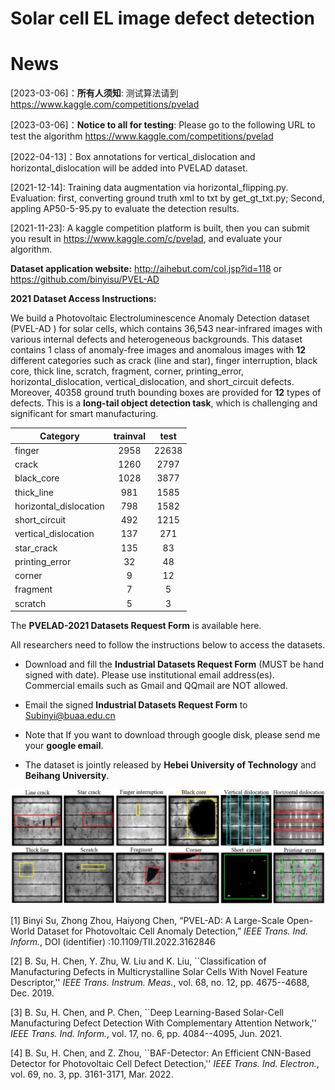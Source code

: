 # Solar cell EL image defect detection

# News
[2023-03-06]：**所有人须知**: 测试算法请到 https://www.kaggle.com/competitions/pvelad

[2023-03-06]：**Notice to all for testing**: Please go to the following URL to test the algorithm https://www.kaggle.com/competitions/pvelad

[2022-04-13]：Box annotations for vertical_dislocation and horizontal_dislocation will be added into PVELAD dataset.

[2021-12-14]: Training data augmentation via horizontal_flipping.py. Evaluation: first, converting ground truth xml to txt by get_gt_txt.py; Second, appling AP50-5-95.py to evaluate the detection results.

[2021-11-23]: A kaggle competition platform is built, then you can submit you result in https://www.kaggle.com/c/pvelad, and evaluate your algorithm.

**Dataset application website:** http://aihebut.com/col.jsp?id=118 or https://github.com/binyisu/PVEL-AD

**2021 Dataset Access Instructions:**

We build a Photovoltaic Electroluminescence Anomaly Detection dataset (PVEL-AD ) for solar cells, which contains 36,543 near-infrared images with various internal defects and heterogeneous backgrounds. This dataset contains 1 class of anomaly-free images and anomalous images with **12** different categories such as crack (line and star), finger interruption, black core, thick line, scratch, fragment, corner, printing_error, horizontal_dislocation, vertical_dislocation, and short_circuit defects. Moreover, 40358 ground truth bounding boxes are provided for **12** types of defects. This is a **long-tail object detection task**, which is challenging and significant for smart manufacturing.

| Category               | trainval |            test            |  
|------------------------|:--------:|:--------------------------:|
| finger                 |   2958   |            22638           |
| crack                  |   1260   |            2797            |    
| black_core             |   1028   |            3877            | 
| thick_line             |   981    |            1585            |
| horizontal_dislocation |   798    |            1582            |
| short_circuit          |   492    |            1215            |
| vertical_dislocation   |   137    |            271             |
| star_crack             |   135    |            83              |
| printing_error         |   32     |            48              |
| corner                 |    9     |            12              | 
| fragment               |    7     |            5               | 
| scratch                |    5     |            3               | 

The **PVELAD-2021 Datasets Request Form** is available here. 

All researchers need to follow the instructions below to access the datasets.


* Download and fill the **Industrial Datasets Request Form** (MUST be hand signed with date). Please use institutional email address(es). Commercial emails such as Gmail and QQmail are NOT allowed. 

* Email the signed **Industrial Datasets Request Form** to Subinyi@buaa.edu.cn 
* Note that If you want to download through google disk, please send me your **google email**.
* The dataset is jointly released by **Hebei University of Technology** and **Beihang University**.

![image](https://github.com/binyisu/PVEL-AD/blob/main/EL2021.png)

[1] Binyi Su, Zhong Zhou, Haiyong Chen, “PVEL-AD: A Large-Scale Open-World Dataset for Photovoltaic Cell Anomaly Detection,” *IEEE Trans. Ind. Inform.*, DOI (identifier) :10.1109/TII.2022.3162846

[2] B. Su, H. Chen, Y. Zhu, W. Liu and K. Liu, ``Classification of Manufacturing Defects in Multicrystalline Solar Cells With Novel Feature Descriptor,'' *IEEE Trans. Instrum. Meas.*, vol. 68, no. 12, pp. 4675--4688, Dec. 2019.

[3] B. Su, H. Chen, and P. Chen, ``Deep Learning-Based Solar-Cell Manufacturing Defect Detection With Complementary Attention Network,'' *IEEE Trans. Ind. Inform.*, vol. 17, no. 6, pp. 4084--4095, Jun. 2021.

[4] B. Su, H. Chen, and Z. Zhou, ``BAF-Detector: An Efficient CNN-Based Detector for Photovoltaic Cell Defect Detection,'' *IEEE Trans. Ind. Electron.*,  vol. 69, no. 3, pp. 3161-3171, Mar. 2022.
